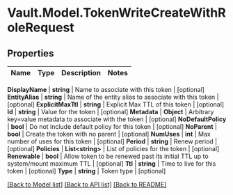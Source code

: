 # Vault.Model.TokenWriteCreateWithRoleRequest

## Properties

Name | Type | Description | Notes
------------ | ------------- | ------------- | -------------

**DisplayName** | **string** | Name to associate with this token | [optional] **EntityAlias** | **string** | Name of the entity alias to associate with this token | [optional] **ExplicitMaxTtl** | **string** | Explicit Max TTL of this token | [optional] **Id** | **string** | Value for the token | [optional] **Metadata** | **Object** | Arbitrary key&#x3D;value metadata to associate with the token | [optional] **NoDefaultPolicy** | **bool** | Do not include default policy for this token | [optional] **NoParent** | **bool** | Create the token with no parent | [optional] **NumUses** | **int** | Max number of uses for this token | [optional] **Period** | **string** | Renew period | [optional] **Policies** | **List&lt;string&gt;** | List of policies for the token | [optional] **Renewable** | **bool** | Allow token to be renewed past its initial TTL up to system/mount maximum TTL | [optional] **Ttl** | **string** | Time to live for this token | [optional] **Type** | **string** | Token type | [optional] 

[[Back to Model list]](../README.md#documentation-for-models) [[Back to API list]](../README.md#documentation-for-api-endpoints) [[Back to README]](../README.md)

